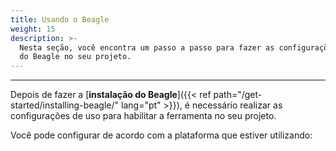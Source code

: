```yaml
---
title: Usando o Beagle
weight: 15
description: >-
  Nesta seção, você encontra um passo a passo para fazer as configurações de uso
  do Beagle no seu projeto.
---
```


---

Depois de fazer a [**instalação do Beagle**]({{< ref path="/get-started/installing-beagle/" lang="pt" >}}), é necessário realizar as configurações de uso para habilitar a ferramenta no seu projeto.

Você pode configurar de acordo com a plataforma que estiver utilizando:
